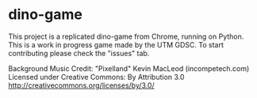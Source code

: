# dino-game
This project is a replicated dino-game from Chrome, running on Python. This is a work in progress game made by the UTM GDSC.
To start contributing please check the "issues" tab.

Background Music Credit:
"Pixelland"
Kevin MacLeod (incompetech.com)
Licensed under Creative Commons: By Attribution 3.0
http://creativecommons.org/licenses/by/3.0/